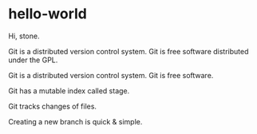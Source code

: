 # hello-world

Hi, stone.

Git is a distributed version control system.
Git is free software distributed under the GPL.

Git is a distributed version control system.
Git is free software.

Git has a mutable index called stage.

Git tracks changes of files.

Creating a new branch is quick & simple.